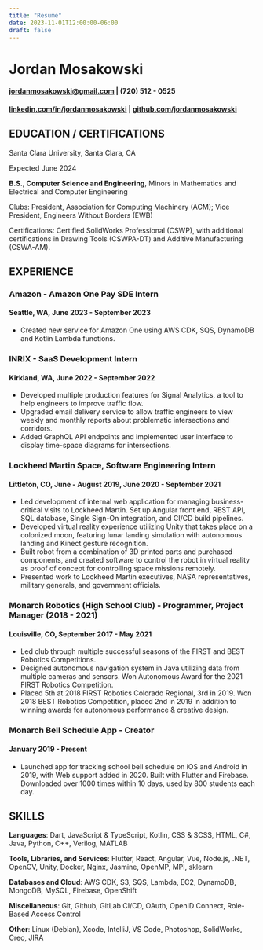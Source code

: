 ```yaml
---
title: "Resume"
date: 2023-11-01T12:00:00-06:00
draft: false
---
```


# Jordan Mosakowski
#### jordanmosakowski@gmail.com  |  (720)  512 - 0525
#### [linkedin.com/in/jordanmosakowski](https://linkedin.com/in/jordanmosakowski)  |  [github.com/jordanmosakowski](https://github.com/jordanmosakowski)
## EDUCATION / CERTIFICATIONS

Santa Clara University, Santa Clara, CA

Expected June 2024

**B.S., Computer Science and Engineering**, Minors in Mathematics and Electrical and Computer Engineering

Clubs: President, Association for Computing Machinery (ACM); Vice President, Engineers Without Borders (EWB)

Certifications: Certified SolidWorks Professional (CSWP), with additional certifications in Drawing Tools (CSWPA-DT) and Additive Manufacturing (CSWA-AM).

## EXPERIENCE

### Amazon - Amazon One Pay SDE Intern
#### Seattle, WA, June 2023 - September 2023
- Created new service for Amazon One using AWS CDK, SQS, DynamoDB and Kotlin Lambda functions.

### INRIX - SaaS Development Intern
#### Kirkland, WA, June 2022 - September 2022

- Developed multiple production features for Signal Analytics, a tool to help engineers to improve traffic flow.
- Upgraded email delivery service to allow traffic engineers to view weekly and monthly reports about problematic intersections and corridors.
- Added GraphQL API endpoints and implemented user interface to display time-space diagrams for intersections.

### Lockheed Martin Space, Software Engineering Intern
#### Littleton, CO, June - August 2019, June 2020 - September 2021 

- Led development of internal web application for managing business-critical visits to Lockheed Martin. Set up Angular front end, REST API, SQL database, Single Sign-On integration, and CI/CD build pipelines.
- Developed virtual reality experience utilizing Unity that takes place on a colonized moon, featuring lunar landing simulation with autonomous landing and Kinect gesture recognition.
- Built robot from a combination of 3D printed parts and purchased components, and created software to control the robot in virtual reality as proof of concept for controlling space missions remotely.
- Presented work to Lockheed Martin executives, NASA representatives, military generals, and government officials.

### Monarch Robotics (High School Club) - Programmer, Project Manager (2018 - 2021)
#### Louisville, CO, September 2017 - May 2021

- Led club through multiple successful seasons of the FIRST and BEST Robotics Competitions.
- Designed autonomous navigation system in Java utilizing data from multiple cameras and sensors. Won Autonomous Award for the 2021 FIRST Robotics Competition.
- Placed 5th at 2018 FIRST Robotics Colorado Regional, 3rd in 2019. Won 2018 BEST Robotics Competition, placed 2nd in 2019 in addition to winning awards for autonomous performance & creative design.

### Monarch Bell Schedule App - Creator
#### January 2019 - Present

- Launched app for tracking school bell schedule on iOS and Android in 2019, with Web support added in 2020. Built with Flutter and Firebase. Downloaded over 1000 times within 10 days, used by 800 students each day.

## SKILLS

**Languages**: Dart, JavaScript & TypeScript, Kotlin, CSS & SCSS, HTML, C#, Java, Python, C++, Verilog, MATLAB

**Tools, Libraries, and Services**: Flutter, React, Angular, Vue, Node.js, .NET, OpenCV, Unity, Docker, Nginx, Jasmine, OpenMP, MPI, sklearn

**Databases and Cloud**: AWS CDK, S3, SQS, Lambda, EC2, DynamoDB, MongoDB, MySQL, Firebase, OpenShift

**Miscellaneous**: Git, Github, GitLab CI/CD, OAuth, OpenID Connect, Role-Based Access Control

**Other**: Linux (Debian), Xcode, IntelliJ, VS Code, Photoshop, SolidWorks, Creo, JIRA
